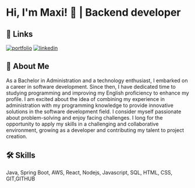 
# Hi, I'm Maxi! 👋 |  Backend developer 


## 🔗 Links
[![portfolio](https://img.shields.io/badge/my_portfolio-000?style=for-the-badge&logo=ko-fi&logoColor=white)](https://webporfolio-gray.vercel.app/)
[![linkedin](https://img.shields.io/badge/linkedin-0A66C2?style=for-the-badge&logo=linkedin&logoColor=white)](https://www.linkedin.com/in/mcvetic/)


## 🚀 About Me
As a Bachelor in Administration and a technology enthusiast, I embarked on a career in software development. Since then, I have dedicated time to studying programming and improving my English proficiency to enhance my profile. I am excited about the idea of combining my experience in administration with my programming knowledge to provide innovative solutions in the software development field. I consider myself passionate about problem-solving and enjoy facing challenges. I long for the opportunity to apply my skills in a challenging and collaborative environment, growing as a developer and contributing my talent to project creation.


## 🛠 Skills
Java, Spring Boot, AWS, React, Nodejs, Javascript, SQL, HTML, CSS, GIT,GITHUB



